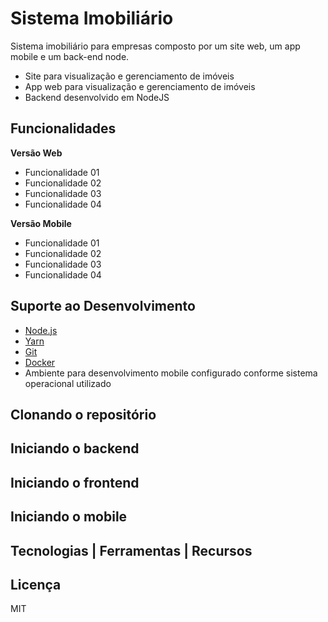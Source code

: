 # Sistema Imobiliário

Sistema imobiliário para empresas composto por um site web, um app mobile e um back-end node.

- Site para visualização e gerenciamento de imóveis
- App web para visualização e gerenciamento de imóveis
- Backend desenvolvido em NodeJS

## Funcionalidades

**Versão Web**

- Funcionalidade 01
- Funcionalidade 02
- Funcionalidade 03
- Funcionalidade 04

**Versão Mobile**

- Funcionalidade 01
- Funcionalidade 02
- Funcionalidade 03
- Funcionalidade 04

## Suporte ao Desenvolvimento

- [Node.js](https://nodejs.org/)
- [Yarn](https://yarnpkg.com/)
- [Git](https://git-scm.com/)
- [Docker](https://www.docker.com/docker-community)
- Ambiente para desenvolvimento mobile configurado conforme sistema operacional utilizado

## Clonando o repositório

## Iniciando o backend

## Iniciando o frontend

## Iniciando o mobile

## Tecnologias | Ferramentas | Recursos

## Licença

MIT

